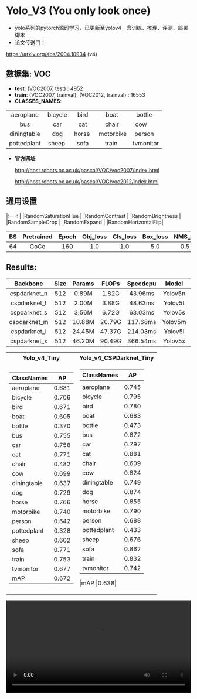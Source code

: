 # Yolo_V3 (You only look once)

- yolo系列的pytorch源码学习，已更新至yolov4，含训练、推理、评测、部署脚本
- 论文传送门：

https://arxiv.org/abs/2004.10934 (v4)

## 数据集: VOC 
- **test**: (VOC2007, test) : 4952
- **train**: (VOC2007, trainval), (VOC2012, trainval) : 16553
- **CLASSES_NAMES**:

|             |          |         |           |           |
| :---------: | :------: | :-----: | :-------: | :-------: |
|  aeroplane  | bicycle  |  bird   |   boat    | bottle    |
|     bus     |   car    |  cat    |  chair    | cow       |
| diningtable |   dog    | horse   | motorbike | person    |
| pottedplant |  sheep   |  sofa   |  train    | tvmonitor |

- **官方网址** 

    http://host.robots.ox.ac.uk/pascal/VOC/voc2007/index.html
    
    http://host.robots.ox.ac.uk/pascal/VOC/voc2012/index.html


## 通用设置

|:---:               |
|RandomSaturationHue |
|RandomContrast      |
|RandomBrightness    |
|RandomSampleCrop    |
|RandomExpand        |
|RandomHorizontalFlip|

|BS   |Pretrained|Epoch|Obj_loss|Cls_loss|Box_loss|NMS_th|Confidence|APT  |LearningRate|Lr_scheduler|DataAugmentation|
|:---:|:---:     |:---:|:---:   |:---:   |:---:   |:---: |:---:     |:---:|:---:       |:---:       |:---:       |
|  64 |CoCo      |160  |1.0     | 1.0    | 5.0    |0.5   |0.3       |SGD  |0.01        |linear      |SSD|

## Results:

|Backbone    |Size |Params|FLOPs |Speedcpu|Model  |Params|FLOPs |
|:---:       |:---:|:---: |:---: |:---:   |:---:  |:---: |:---: |
|cspdarknet_n|512  | 0.89M| 1.82G| 43.96ms|Yolov5n| 2.26M| 4.48G|
|cspdarknet_t|512  | 2.00M| 3.88G| 48.63ms|Yolov5t| 5.05M| 9.82G|
|cspdarknet_s|512  | 3.56M| 6.72G| 63.03ms|Yolov5s| 8.96M|17.22G|
|cspdarknet_m|512  |10.88M|20.79G|117.68ms|Yolov5m|25.32M|47.32G|
|cspdarknet_l|512  |24.45M|47.37G|214.03ms|Yolov5l|54.20M|99.82G|
|cspdarknet_x|512  |46.20M|90.49G|366.54ms|Yolov5x|99.06M|180.73G|

<table>
<tr><th>Yolo_v4_Tiny</th> <th>Yolo_v4_CSPDarknet_Tiny</th></tr>
<tr>
<td>
    
|ClassNames |AP   |
|--         |--   |
|aeroplane  |0.681|
|bicycle    |0.706|
|bird       |0.671|
|boat       |0.605|
|bottle     |0.370|
|bus        |0.755|
|car        |0.758|
|cat        |0.771|
|chair      |0.482|
|cow        |0.699|
|diningtable|0.637|
|dog        |0.729|
|horse      |0.766|
|motorbike  |0.740|
|person     |0.642|
|pottedplant|0.328|
|sheep      |0.602|
|sofa       |0.771|
|train      |0.753|
|tvmonitor  |0.677|
|mAP        |0.672|

</td>
<td>
    
|ClassNames |AP   |
|--         |--   |
|           |     |
|aeroplane  |0.745|
|bicycle    |0.795|
|bird       |0.780|
|boat       |0.683|
|bottle     |0.473|
|bus        |0.872|
|car        |0.797|
|cat        |0.881|
|chair      |0.609|
|cow        |0.824|
|diningtable|0.749|
|dog        |0.874|
|horse      |0.855|
|motorbike  |0.790|
|person     |0.688|
|pottedplant|0.433|
|sheep      |0.676|
|sofa       |0.862|
|train      |0.832|
|tvmonitor  |0.742|

|mAP        |0.638|

</td>
</tr> 
</table>

<video src="https://github.com/user-attachments/assets/d5811825-8c58-4f0f-9067-a79d0c9966dc" 
       controls 
       width="100%" 
       height="auto" 
       style="max-width: 720px; height: auto; display: block; object-fit: contain;">
</video>